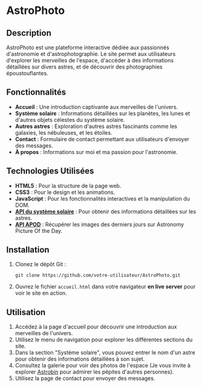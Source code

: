 # AstroPhoto

## Description

AstroPhoto est une plateforme interactive dédiée aux passionnés d'astronomie et d'astrophotographie. Le site permet aux utilisateurs d'explorer les merveilles de l'espace, d'accéder à des informations détaillées sur divers astres, et de découvrir des photographies époustouflantes.

## Fonctionnalités

- **Accueil** : Une introduction captivante aux merveilles de l'univers.
- **Système solaire** : Informations détaillées sur les planètes, les lunes et d'autres objets célestes du système solaire.
- **Autres astres** : Exploration d'autres astres fascinants comme les galaxies, les nébuleuses, et les étoiles.
- **Contact** : Formulaire de contact permettant aux utilisateurs d'envoyer des messages.
- **À propos** : Informations sur moi et ma passion pour l'astronomie.

## Technologies Utilisées

- **HTML5** : Pour la structure de la page web.
- **CSS3** : Pour le design et les animations.
- **JavaScript** : Pour les fonctionnalités interactives et la manipulation du DOM.
- **[API du système solaire](https://api.le-systeme-solaire.net/)** : Pour obtenir des informations détaillées sur les astres.
- **[API APOD](https://apod.nasa.gov/)** : Récupérer les images des derniers jours sur Astronomy Picture Of the Day.

## Installation

1. Clonez le dépôt Git :
   ```
   git clone https://github.com/votre-utilisateur/AstroPhoto.git
   ```
2. Ouvrez le fichier `accueil.html` dans votre navigateur __en live server__ pour voir le site en action.

## Utilisation

1. Accédez à la page d'accueil pour découvrir une introduction aux merveilles de l'univers.
2. Utilisez le menu de navigation pour explorer les différentes sections du site.
3. Dans la section "Système solaire", vous pouvez entrer le nom d'un astre pour obtenir des informations détaillées à son sujet.
4. Consultez la galerie pour voir des photos de l'espace (Je vous invite à explorer [Astrobin](https://welcome.astrobin.com/) pour admirer les pépites d'autres personnes).
5. Utilisez la page de contact pour envoyer des messages.
